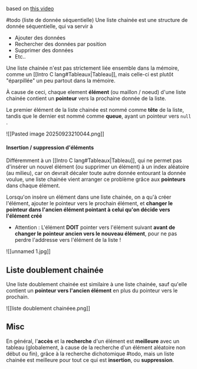 based on [this video](https://www.youtube.com/watch?v=cIbENsYBUhA)

#todo (liste de donnée séquentielle)
Une liste chainée est une structure de donnée séquentielle, qui va servir à
-  Ajouter des données
-  Rechercher des données par position
-  Supprimer des données
-  Etc..

Une liste chainée n'est pas strictement liée ensemble dans la mémoire, comme un [[Intro C lang#Tableaux|Tableau]], mais celle-ci est plutôt "éparpillée" un peu partout dans la mémoire.

À cause de ceci, chaque element **élément** (ou maillon / noeud) d'une liste chainée contient un **pointeur** vers la prochaine donnée de la liste.

Le premier élément de la liste chainée est nommé comme **tête** de la liste, tandis que le dernier est nommé comme **queue**, ayant un pointeur vers  `null` .

![[Pasted image 20250923210044.png]]

#### Insertion / suppression d'éléments

Différemment à un [[Intro C lang#Tableaux|Tableau]], qui ne permet pas d'insérer un nouvel élément (ou supprimer un élément) à un index aléatoire (au milieu), car on devrait décaler toute autre donnée entourant la donnée voulue, une liste chainée vient arranger ce problème grâce aux **pointeurs** dans chaque élément.

Lorsqu'on insère un élément dans une liste chainée, on a qu'à créer l'élément, ajouter le pointeur vers le prochain élément, et **changer le pointeur dans l'ancien élément pointant à celui qu'on décide vers l'élément créé**

-  Attention : L'élément **DOIT** pointer vers l'élément suivant **avant de changer le pointeur ancien vers le nouveau élément**, pour ne pas perdre l'addresse vers l'élément de la liste ! 

![[unnamed 1.jpg]]

## Liste doublement chainée

Une liste doublement chainée est similaire à une liste chainée, sauf qu'elle contient un **pointeur vers l'ancien élément** en plus du pointeur vers le prochain.

![[liste doublement chainéee.png]]

## Misc

En général, l'**accès** et la **recherche** d'un élément est **meilleure** avec un tableau (globalement, à cause de la recherche d'un élément aléatoire non début ou fin), grâce à la recherche dichotomique #todo, mais un liste chainée est meilleure pour tout ce qui est **insertion**, ou **suppression**.



